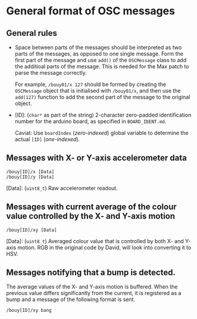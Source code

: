 # General format of OSC messages

## General rules
* Space between parts of the messages should be interpreted as two parts of the messages, as opposed to one single message. Form the first part of the message and use `add()` of the `OSCMessage` class to add the additioal parts of the message. This is needed for the Max patch to parse the message correctly.

    For example, `/bouy01/x 127` should be formed by creating the `OSCMessage` object that is initialised with `/bouy01/x`, and then use the `add(127)` function to add the second part of the message to the original object. 

* [ID]: (`char*` as part of the string) 2-character zero-padded identification number for the arduino board, as specified in `BOARD_IDENT.md`.

    Caviat: Use `boardIndex` (*zero-indexed*) global variable to determine the actual `[ID]` (*one-indexed*).

## Messages with X- or Y-axis accelerometer data
```
/bouy[ID]/x [Data]
/bouy[ID]/y [Data]
```
[Data]: (`uint8_t`) Raw accelerometer readout. 

## Messages with current average of the colour value controlled by the X- and Y-axis motion
```
/bouy[ID]/xy [Data]
```
[Data]: (`uint8_t`) Averaged colour value that is controlled by both X- and Y-axis motion. RGB in the original code by David, will look into converting it to HSV.

## Messages notifying that a bump is detected.
The average values of the X- and Y-axis motion is buffered. When the previous value differs significantly from the current, it is registered as a bump and a message of the following format is sent. 
```
/bouy[ID]/xy bang
```